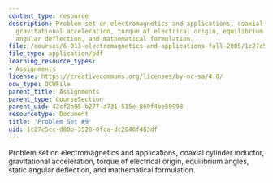 ```yaml
---
content_type: resource
description: Problem set on electromagnetics and applications, coaxial cylinder inductor,
  gravitational acceleration, torque of electrical origin, equilibrium angles, static
  angular deflection, and mathematical formulation.
file: /courses/6-013-electromagnetics-and-applications-fall-2005/1c27c5ccd80b35280fcadc2646f463df_ps9.pdf
file_type: application/pdf
learning_resource_types:
- Assignments
license: https://creativecommons.org/licenses/by-nc-sa/4.0/
ocw_type: OCWFile
parent_title: Assignments
parent_type: CourseSection
parent_uid: 42cf2a95-b277-a731-515e-869f4be59998
resourcetype: Document
title: 'Problem Set #9'
uid: 1c27c5cc-d80b-3528-0fca-dc2646f463df
---
```

Problem set on electromagnetics and applications, coaxial cylinder inductor, gravitational acceleration, torque of electrical origin, equilibrium angles, static angular deflection, and mathematical formulation.